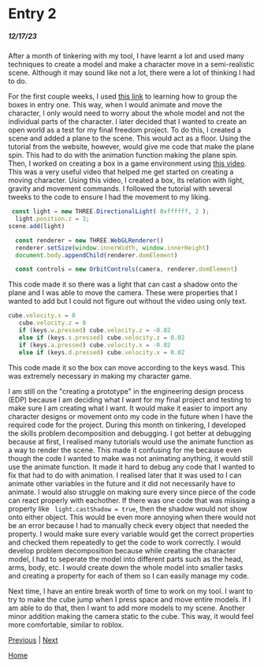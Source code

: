# Entry 2
##### 12/17/23

After a month of tinkering with my tool, I have learnt a lot and used many techniques to create a model and make a character move in a semi-realistic scene. Although it may sound like not a lot, there were a lot of thinking I had to do.

For the first couple weeks, I used [this link](https://tympanus.net/codrops/2021/10/04/creating-3d-characters-in-three-js/) to learning how to group the boxes in entry one. This way, when I would animate and move the character, I only would need to worry about the whole model and not the individual parts of the character. I later decided that I wanted to create an open world as a test for my final freedom project. To do this, I created a scene and added a plane to the scene. This would act as a floor. Using the tutorial from the website, however, would give me code that make the plane spin. This had to do with the animation function making the plane spin. 
Then, I worked on creating a box in a game environment using [this video](https://www.youtube.com/watch?v=sPereCgQnWQ). This was a very useful video that helped me get started on creating a moving character. Using this video, I created a box, its relation with light, gravity and movement commands. I followed the tutorial with several tweeks to the code to ensure I had the movement to my liking. 

```js
 const light = new THREE.DirectionalLight( 0xffffff, 2 );
  light.position.z = 3;
scene.add(light)

  const renderer = new THREE.WebGLRenderer()
  renderer.setSize(window.innerWidth, window.innerHeight)
  document.body.appendChild(renderer.domElement)

  const controls = new OrbitControls(camera, renderer.domElement)
```
This code made it so there was a light that can cast a shadow onto the plane and I was able to move the camera. These were properties that I wanted to add but I could not figure out without the video using only text.

```js
cube.velocity.x = 0
   cube.velocity.z = 0
   if (keys.w.pressed) cube.velocity.z = -0.02
   else if (keys.s.pressed) cube.velocity.z = 0.02
   if (keys.a.pressed) cube.velocity.x = -0.02
   else if (keys.d.pressed) cube.velocity.x = 0.02
```
This code made it so the box can move according to the keys wasd. This was extremely necessary in making my character game. 

I am still on the "creating a prototype" in the engineering design process (EDP) because I am deciding what I want for my final project and testing to make sure I am creating what I want. It would make it easier to import any character designs or movement onto my code in the future when I have the required code for the project. During this month on tinkering, I developed the skills problem decomposition and debugging. I got better at debugging because at first, I realised many tutorials would use the animate function as a way to render the scene. This made it confusing for me because even though the code I wanted to make was not animating anything, it would still use the animate function. It made it hard to debug any code that I wanted to fix that had to do with animation. I realised later that it was used to I can animate other variables in the future and it did not necessarily have to animate. I would also struggle on making sure every since piece of the code can react properly with eachother. If there was one code that was missing a property like ` light.castShadow = true`, then the shadow would not show onto either object. This would be even more annoying when there would not be an error because I had to manually check every object that needed the property. I would make sure every variable would get the correct properties and checked them repeatedly to get the code to work correctly. I would develop problem decomposition because while creating the character model, I had to seperate the model into different parts such as the head, arms, body, etc. I would create down the whole model into smaller tasks and creating a property for each of them so I can easily manage my code. 

Next time, I have an entire break worth of time to work on my tool. I want to try to make the cube jump when I press space and move entire models. If I am able to do that, then I want to add more models to my scene. Another minor addition making the camera static to the cube. This way, it would feel more comfortable, similar to roblox. 


[Previous](entry01.md) | [Next](entry03.md)

[Home](../README.md)
